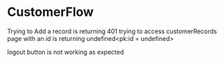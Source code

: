 # CustomerFlow
Trying to Add a record is returning 401
trying to access customerRecords page with an id is returning undefined<pk:id = undefined>

logout button is not working as expected